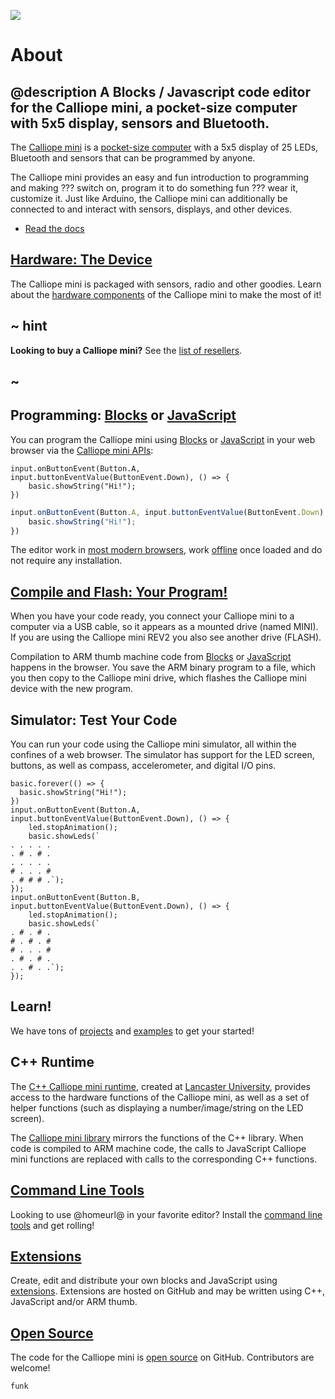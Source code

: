 ![](/static/mb/device/calliope_website.jpg)

# About

## @description A Blocks / Javascript code editor for the Calliope mini, a pocket-size computer with 5x5 display, sensors and Bluetooth.

The [Calliope mini](https://calliope.cc) is a [pocket-size computer]([/device](https://calliope.cc/en/calliope-mini/tech-facts)) with a 5x5 display of 25 LEDs, Bluetooth and sensors that can be programmed by anyone.

The Calliope mini provides an easy and fun introduction to programming and making ??? switch on, program it to do something fun ??? wear it, customize it.
Just like Arduino, the Calliope mini can additionally be connected to and interact with sensors, displays, and other devices. 

* [Read the docs](/docs)

## [Hardware: The Device](/device)

The Calliope mini is packaged with sensors, radio and other goodies. Learn about the [hardware components]([/device](https://calliope.cc/en/calliope-mini/tech-facts)) of the Calliope mini to make the most of it!

## ~ hint

**Looking to buy a Calliope mini?** See the [list of resellers](https://calliope.cc/en/shops).

## ~

## Programming: [Blocks](/blocks) or [JavaScript](/javascript)

You can program the Calliope mini using [Blocks](/blocks) or [JavaScript](/javascript) in your web browser via the [Calliope mini APIs](/reference):

```block
input.onButtonEvent(Button.A, input.buttonEventValue(ButtonEvent.Down), () => {
    basic.showString("Hi!");
})
```
```typescript
input.onButtonEvent(Button.A, input.buttonEventValue(ButtonEvent.Down), () => {
    basic.showString("Hi!");
})
```

The editor work in [most modern browsers](/browsers), work [offline](/offline) once loaded and do not require any installation. 

## [Compile and Flash: Your Program!](/device/usb)

When you have your code ready, you connect your Calliope mini to a computer via a USB cable, so it appears as a mounted drive (named MINI). If you are using the Calliope mini REV2 you also see another drive (FLASH).

Compilation to ARM thumb machine code from [Blocks](/blocks) or [JavaScript](/javascript) happens in the browser. You save the ARM binary 
program to a file, which you then copy to the Calliope mini drive, which flashes the Calliope mini device with the new program.

## Simulator: Test Your Code

You can run your code using the Calliope mini simulator, all within the confines of a web browser. 
The simulator has support for the LED screen, buttons, as well as compass, accelerometer, and digital I/O pins.

```sim
basic.forever(() => {
  basic.showString("Hi!");
})
input.onButtonEvent(Button.A, input.buttonEventValue(ButtonEvent.Down), () => {
    led.stopAnimation();
    basic.showLeds(`
. . . . .
. # . # .
. . . . .
# . . . #
. # # # .`);
});
input.onButtonEvent(Button.B, input.buttonEventValue(ButtonEvent.Down), () => {
    led.stopAnimation();
    basic.showLeds(`
. # . # .
# . # . #
# . . . #
. # . # .
. . # . .`);
});
```

## Learn!

We have tons of [projects](/projects) and [examples](/examples) to get your started!

## C++ Runtime

The [C++ Calliope mini runtime](http://lancaster-university.github.io/microbit-docs/), created at [Lancaster University](http://www.lancaster.ac.uk/), provides access to the hardware functions of the Calliope mini, 
as well as a set of helper functions (such as displaying a number/image/string on the LED screen). 

The [Calliope mini library](/reference) mirrors the functions of the C++ library. 
When code is compiled to ARM machine code, the calls to JavaScript Calliope mini functions are replaced with calls to the corresponding C++ functions.

## [Command Line Tools](/cli)

Looking to use @homeurl@ in your favorite editor? Install the [command line tools](/cli) and get rolling!

## [Extensions](/extensions)

Create, edit and distribute your own blocks and JavaScript using [extensions](/extensions). Extensions are hosted on GitHub and may be written using C++, JavaScript and/or ARM thumb.

## [Open Source](/open-source)

The code for the Calliope mini is [open source](/open-source) on GitHub. Contributors are welcome!

```package
funk
```